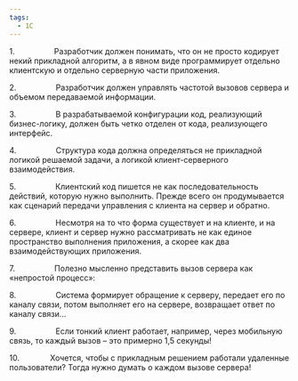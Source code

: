 ```yaml
---
tags:
  - 1С
---
```

1.                  Разработчик должен понимать, что он не просто кодирует некий прикладной алгоритм, а в явном виде программирует отдельно клиентскую и отдельно серверную части приложения.

2.                  Разработчик должен управлять частотой вызовов сервера и объемом передаваемой информации.

3.                  В разрабатываемой конфигурации код, реализующий бизнес-логику, должен быть четко отделен от кода, реализующего интерфейс.

4.                  Структура кода должна определяться не прикладной логикой решаемой задачи, а логикой клиент-серверного взаимодействия.

5.                  Клиентский код пишется не как последовательность действий, которую нужно выполнить. Прежде всего он продумывается как сценарий передачи управления с клиента на сервер и обратно.

6.                  Несмотря на то что форма существует и на клиенте, и на сервере, клиент и сервер нужно рассматривать не как единое пространство выполнения приложения, а скорее как два взаимодействующих приложения.

7.                  Полезно мысленно представить вызов сервера как «непростой процесс»:

8.                  Система формирует обращение к серверу, передает его по каналу связи, потом выполняет его на сервере, возвращает ответ по каналу связи…

9.                  Если тонкий клиент работает, например, через мобильную связь, то каждый вызов – это примерно 1,5 секунды!

10.              Хочется, чтобы с прикладным решением работали удаленные пользователи? Тогда нужно думать о каждом вызове сервера!
